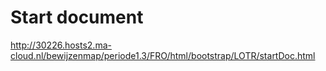 # Start document
http://30226.hosts2.ma-cloud.nl/bewijzenmap/periode1.3/FRO/html/bootstrap/LOTR/startDoc.html
